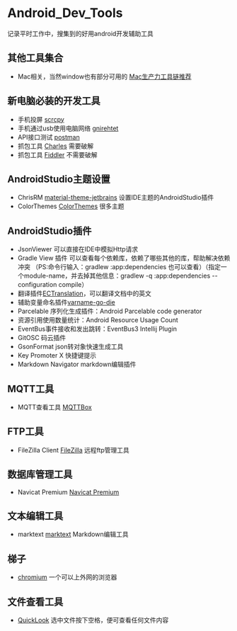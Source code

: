 # Android_Dev_Tools
记录平时工作中，搜集到的好用android开发辅助工具

## 其他工具集合
- Mac相关，当然window也有部分可用的 [Mac生产力工具链推荐](https://github.com/Louiszhai/tool)

## 新电脑必装的开发工具
- 手机投屏 [scrcpy](https://github.com/Genymobile/scrcpy)
- 手机通过usb使用电脑网络 [gnirehtet](https://github.com/Genymobile/gnirehtet)
- API接口测试 [postman](https://github.com/postmanlabs/postman-app-support)
- 抓包工具 [Charles](https://www.zzzmode.com/mytools/charles/) 需要破解
- 抓包工具 [Fiddler](https://www.telerik.com/download/fiddler) 不需要破解

## AndroidStudio主题设置
- ChrisRM [material-theme-jetbrains](https://github.com/ChrisRM/material-theme-jetbrains) 设置IDE主题的AndroidStudio插件
- ColorThemes [ColorThemes](http://color-themes.com/?view=index) 很多主题

## AndroidStudio插件
- JsonViewer 可以直接在IDE中模拟Http请求
- Gradle View 插件 可以查看每个依赖库，依赖了哪些其他的库，帮助解决依赖冲突
（PS:命令行输入：gradlew :app:dependencies 也可以查看）（指定一个module-name，并去掉其他信息：gradlew -q :app:dependencies --configuration compile）
- 翻译插件[ECTranslation](https://github.com/Skykai521/ECTranslation)，可以翻译文档中的英文
- 辅助变量命名插件[varname-go-die](https://github.com/lololiu/varname-go-die)
- Parcelable 序列化生成插件：Android Parcelable code generator
- 资源引用使用数量统计：Android Resource Usage Count
- EventBus事件接收和发出跳转：EventBus3 Intellij Plugin
- GitOSC 码云插件
- GsonFormat json转对象快速生成工具
- Key Promoter X 快捷键提示
- Markdown Navigator markdown编辑插件


## MQTT工具
- MQTT查看工具 [MQTTBox](https://github.com/workswithweb/MQTTBox)

## FTP工具
- FileZilla Client [FileZilla](https://www.filezilla.cn/download/client) 远程ftp管理工具

## 数据库管理工具
- Navicat Premium [Navicat Premium](http://www.rsdown.cn/down/55527.html)

## 文本编辑工具
- marktext [marktext](https://github.com/marktext/marktext) Markdown编辑工具

## 梯子
- [chromium](https://github.com/jjqqkk/chromium) 一个可以上外网的浏览器

## 文件查看工具
- [QuickLook](https://github.com/QL-Win/QuickLook) 选中文件按下空格，便可查看任何文件内容
